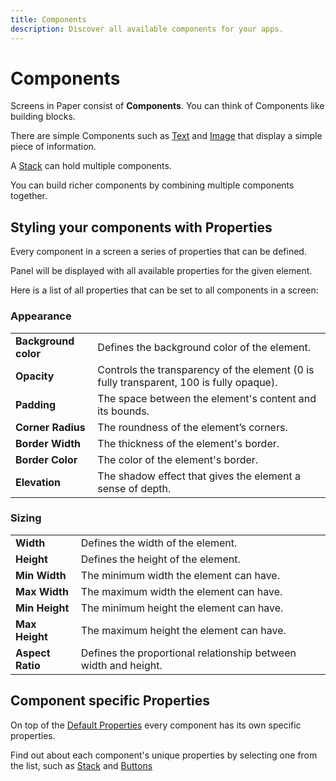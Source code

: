 ```yaml
---
title: Components
description: Discover all available components for your apps. 
---
```


# Components

Screens in Paper consist of **Components**. You can think of Components like building blocks.

There are simple Components such as [Text](/components/text) and [Image](/components/image) that display a
simple piece of information.

A [Stack](/components/stack) can hold multiple components.

You can build richer components by combining multiple components together.

## Styling your components with Properties

Every component in a screen a series of properties that can be defined. 

Panel will be displayed with all available properties for the given element.

Here is a list of all properties that can be set to all components in a screen:

### Appearance

|    |                                                                     |
|----------------------|-----------------------------------------------------------------------------------------|
| **Background color** | Defines the background color of the element.                                            |
| **Opacity**          | Controls the transparency of the element (0 is fully transparent, 100 is fully opaque). |
| **Padding**          | The space between the element's content and its bounds.                                 |
| **Corner Radius**    | The roundness of the element’s corners.                                                 |
| **Border Width**     | The thickness of the element's border.                                                  |
| **Border Color**     | The color of the element's border.                                                      |
| **Elevation**        | The shadow effect that gives the element a sense of depth.                              |

### Sizing

|    |                                                                     |
|------------------|-----------------------------------------------------------------|
| **Width**        | Defines the width of the element.                               |
| **Height**       | Defines the height of the element.                              |
| **Min Width**    | The minimum width the element can have.                         |
| **Max Width**    | The maximum width the element can have.                         |
| **Min Height**   | The minimum height the element can have.                        |
| **Max Height**   | The maximum height the element can have.                        |
| **Aspect Ratio** | Defines the proportional relationship between width and height. |

## Component specific Properties

On top of the [Default Properties](#default-properties) every component has its own specific properties.

Find out about each component's unique properties by selecting one from the list, such
as [Stack](/components/stack) and [Buttons](/components/buttons)